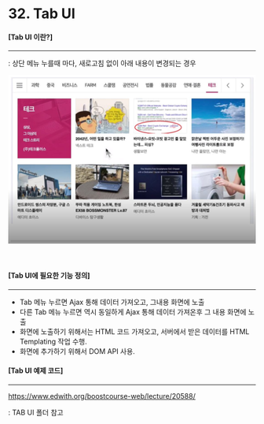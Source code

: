# 32. Tab UI

#### [Tab UI 이란?]

---

: 상단 메뉴 누를때 마다, 새로고침 없이 아래 내용이 변경되는 경우

![](./images/32_1.jpg)

<br>

#### [Tab UI에 필요한 기능 정의]

---

- Tab 메뉴 누르면 Ajax 통해 데이터 가져오고, 그내용 화면에 노출
- 다른 Tab 메뉴 누르면 역시 동일하게 Ajax 통해 데이터 가져온후 그 내용 화면에 노출
- 화면에 노출하기 위해서는 HTML 코드 가져오고, 서버에서 받은 데이터를 HTML Templating 작업 수행.
- 화면에 추가하기 위해서 DOM API 사용.

#### [Tab UI 예제 코드]

---

https://www.edwith.org/boostcourse-web/lecture/20588/

: TAB UI 폴더 참고